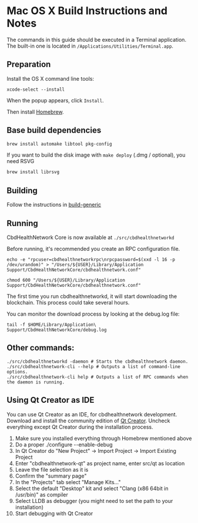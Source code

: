 Mac OS X Build Instructions and Notes
====================================
The commands in this guide should be executed in a Terminal application.
The built-in one is located in `/Applications/Utilities/Terminal.app`.

Preparation
-----------
Install the OS X command line tools:

`xcode-select --install`

When the popup appears, click `Install`.

Then install [Homebrew](https://brew.sh).

Base build dependencies
-----------------------

```bash
brew install automake libtool pkg-config
```

If you want to build the disk image with `make deploy` (.dmg / optional), you need RSVG
```bash
brew install librsvg
```

Building
--------

Follow the instructions in [build-generic](build-generic.md)

Running
-------

CbdHealthNetwork Core is now available at `./src/cbdhealthnetworkd`

Before running, it's recommended you create an RPC configuration file.

    echo -e "rpcuser=cbdhealthnetworkrpc\nrpcpassword=$(xxd -l 16 -p /dev/urandom)" > "/Users/${USER}/Library/Application Support/CbdHealthNetworkCore/cbdhealthnetwork.conf"

    chmod 600 "/Users/${USER}/Library/Application Support/CbdHealthNetworkCore/cbdhealthnetwork.conf"

The first time you run cbdhealthnetworkd, it will start downloading the blockchain. This process could take several hours.

You can monitor the download process by looking at the debug.log file:

    tail -f $HOME/Library/Application\ Support/CbdHealthNetworkCore/debug.log

Other commands:
-------

    ./src/cbdhealthnetworkd -daemon # Starts the cbdhealthnetwork daemon.
    ./src/cbdhealthnetwork-cli --help # Outputs a list of command-line options.
    ./src/cbdhealthnetwork-cli help # Outputs a list of RPC commands when the daemon is running.

Using Qt Creator as IDE
------------------------
You can use Qt Creator as an IDE, for cbdhealthnetwork development.
Download and install the community edition of [Qt Creator](https://www.qt.io/download/).
Uncheck everything except Qt Creator during the installation process.

1. Make sure you installed everything through Homebrew mentioned above
2. Do a proper ./configure --enable-debug
3. In Qt Creator do "New Project" -> Import Project -> Import Existing Project
4. Enter "cbdhealthnetwork-qt" as project name, enter src/qt as location
5. Leave the file selection as it is
6. Confirm the "summary page"
7. In the "Projects" tab select "Manage Kits..."
8. Select the default "Desktop" kit and select "Clang (x86 64bit in /usr/bin)" as compiler
9. Select LLDB as debugger (you might need to set the path to your installation)
10. Start debugging with Qt Creator
